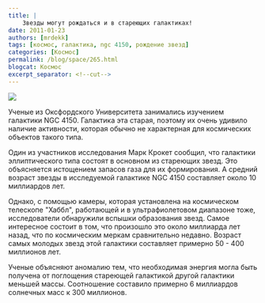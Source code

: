 ```yaml
---
title: |
    Звезды могут рождаться и в стареющих галактиках!
date: 2011-01-23
authors: [mrdekk]
tags: [космос, галактика, ngc 4150, рождение звезд]
categories: [Космос]
permalink: /blog/space/265.html
blogcat: Космос
excerpt_separator: <!--cut-->
---
```



![](http://itw66.ru/uploads/images/00/00/01/2011/01/23/e0d23d.png)


Ученые из Оксфордского Университета занимались изучением галактики NGC 4150. Галактика эта старая, поэтому их очень удивило наличие активности, которая обычно не характерная для космических объектов такого типа.


<!--cut-->


Один из участников исследования Марк Крокет сообщил, что галактики эллиптического типа состоят в основном из стареющих звезд. Это объясняется истощением запасов газа для их формирования. А средний возраст звезды в исследуемой галактике NGC 4150 составляет около 10 миллиардов лет.

Однако, с помощью камеры, которая установлена на космическом телескопе "Хаббл", работающей и в ультрафиолетовом диапазоне тоже, исследователи обнаружили вспышки образования звезд. Самое интересное состоит в том, что произошло это около миллиарда лет назад, что по космическим меркам сравнительно недавно. Возраст самых молодых звезд этой галактики составляет примерно 50 - 400 миллионов лет.

Ученые объясняют аномалию тем, что необходимая энергия могла быть получена от поглощения стареющей галактикой другой галактики меньшей массы. Соотношение составило примерно 6 миллиардов солнечных масс к 300 миллионов.

